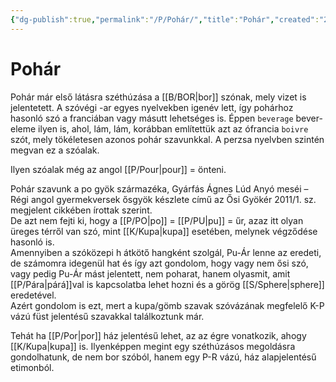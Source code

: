 ```yaml
---
{"dg-publish":true,"permalink":"/P/Pohár/","title":"Pohár","created":"2023-11-21T09:42","updated":"2025-10-04T18:02"}
---
```



# Pohár

Pohár már első látásra széthúzása a [[B/BOR\|bor]] szónak, mely vizet is jelentetett. A szóvégi -ar egyes nyelvekben igenév lett, így pohárhoz hasonló szó a franciában vagy másutt lehetséges is. Éppen `beverage` bever- eleme ilyen is, ahol, lám, lám, korábban említettük azt az ófrancia `boivre` szót, mely tökéletesen azonos pohár szavunkkal. A perzsa nyelvben szintén megvan ez a szóalak.  
  

Ilyen szóalak még az angol [[P/Pour\|pour]] = önteni.  

Pohár szavunk a po gyök származéka, Gyárfás Ágnes Lúd Anyó meséi – Régi angol gyermekversek ősgyök készlete című az Ősi Gyökér 2011/1. sz. megjelent cikkében írottak szerint.  
De azt nem fejti ki, hogy a [[P/PO\|po]] = [[P/PU\|pu]] = űr, azaz itt olyan üreges térről van szó, mint [[K/Kupa\|kupa]] esetében, melynek végződése hasonló is.  
Amennyiben a szóközepi h átkötő hangként szolgál, Pu-Ár lenne az eredeti, de számomra idegenül hat és így azt gondolom, hogy vagy nem ősi szó, vagy pedig Pu-Ár mást jelentett, nem poharat, hanem olyasmit, amit [[P/Pára\|párá]]val is kapcsolatba lehet hozni és a görög [[S/Sphere\|sphere]] eredetével.  
Azért gondolom is ezt, mert a kupa/gömb szavak szóvázának megfelelő K-P vázú füst jelentésű szavakkal találkoztunk már.  

Tehát ha [[P/Por\|por]] ház jelentésű lehet, az az égre vonatkozik, ahogy [[K/Kupa\|kupa]] is. Ilyenképpen megint egy széthúzásos megoldásra gondolhatunk, de nem bor szóból, hanem egy P-R vázú, ház alapjelentésű etimonból.  